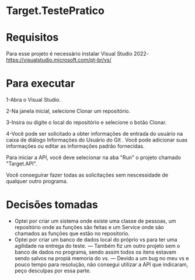 # Target.TestePratico

 Requisitos
==========
Para esse projeto é necessário instalar Visual Studio 2022- https://visualstudio.microsoft.com/pt-br/vs/

Para executar
=============
1-Abra o Visual Studio.

2-Na janela inicial, selecione Clonar um repositório.

3-Insira ou digite o local do repositório e selecione o botão Clonar.

4-Você pode ser solicitado a obter informações de entrada do usuário na caixa de diálogo Informações do Usuário do Git . Você pode adicionar suas informações ou editar as informações padrão fornecidas.

Para iniciar a API, você deve selecionar na aba "Run" o projeto chamado "Target.API".

Você conseguirar fazer todas as solicitações sem nescessidade de qualquer outro programa.

Decisões tomadas
================

- Optei por criar um sistema onde existe uma classe de pessoas, um repositório onde as funções são feitas e um Service onde são chamados as funções que estão no repositorio.
- Optei por criar um banco de dados local do próprio vs para ter uma agilidade na entrega do teste.
— Também fiz um outro projeto sem o banco de dados no programa, sendo assim todos os itens estavam sendo salvos na propiá memoria do vs.
— Devido a um bug no meu vs e pouco tempo para resolução, não consegui utilizar a API que indicaram, peço desculpas por essa parte.
